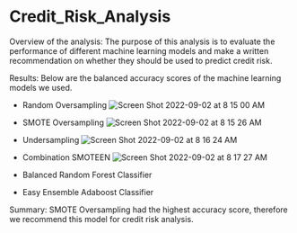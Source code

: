 # Credit_Risk_Analysis

Overview of the analysis: The purpose of this analysis is to evaluate the performance of different machine learning models and make a written recommendation on whether they should be used to predict credit risk.

Results: Below are the balanced accuracy scores of the machine learning models we used. 
- Random Oversampling
![Screen Shot 2022-09-02 at 8 15 00 AM](https://user-images.githubusercontent.com/66224990/188180818-7a084e36-cfc3-42a7-836f-a18404833c3a.png)

- SMOTE Oversampling
![Screen Shot 2022-09-02 at 8 15 26 AM](https://user-images.githubusercontent.com/66224990/188180840-dfae8653-0075-4a9b-a19b-f51c12060ec9.png)

- Undersampling
![Screen Shot 2022-09-02 at 8 16 24 AM](https://user-images.githubusercontent.com/66224990/188180940-0d921886-9614-4beb-8944-e198cfd78a24.png)

- Combination SMOTEEN
![Screen Shot 2022-09-02 at 8 17 27 AM](https://user-images.githubusercontent.com/66224990/188181131-f1c1f782-53be-452c-bf2e-512b26f05427.png)

- Balanced Random Forest Classifier

- Easy Ensemble Adaboost Classifier

Summary: SMOTE Oversampling had the highest accuracy score, therefore we recommend this model for credit risk analysis.
